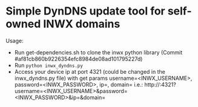 # Simple DynDNS update tool for self-owned INWX domains

Usage:
* Run get-dependencies.sh to clone the inwx python library (Commit #af81cb860b9226354efc8984de08ad101795227d)
* Run ```python inwx_dyndns.py```
* Access your device ip at port 4321 (could be changed in the inwx_dyndns.py file)
    with get params username=<INWX_USERNAME>, password=<INWX_PASSWORD>, ip=<IP TO SET>,
    domain=<SUBDOMAIN TO UPDATE>
    i.e.: http://<DEVICE IP>:4321?username=<INWX_USERNAME>&password=<INWX_PASSWORD>&ip=<IP TO SET>&domain=<SUBDOMAIN TO UPDATE>
